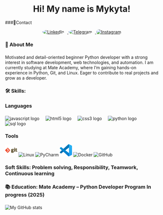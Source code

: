 ###

<h1 align="center">Hi! My name is Mykyta!</h1>

###📲️Contact

<p align="center">
  <a href="https://www.linkedin.com/in/mykyta-ivanenko-689305360/" target="_blank">
    <img src="https://cdn.jsdelivr.net/gh/devicons/devicon/icons/linkedin/linkedin-original.svg" 
         alt="LinkedIn" width="40" height="40" style="border-radius: 50%; margin-right: 10px;" />
  </a>
  <a href="https://t.me/BrEAkk0" target="_blank">
    <img src="https://upload.wikimedia.org/wikipedia/commons/8/82/Telegram_logo.svg" 
         alt="Telegram" width="40" height="40" style="border-radius: 50%; margin-right: 10px;" />
  </a>
  <a href="https://www.instagram.com/m.o.h.i.t.o7/" target="_blank">
    <img src="https://upload.wikimedia.org/wikipedia/commons/a/a5/Instagram_icon.png" 
         alt="Instagram" width="40" height="40" style="border-radius: 12px;" />
  </a>
</p>


###

<h3 align="left">📓 About Me</h3>

###

<p align="left">Motivated and detail-oriented beginner Python developer with a strong interest in software development, web technologies, and automation. I am currently studying at Mate Academy, where I’m gaining hands-on experience in Python, Git, and Linux. Eager to contribute to real projects and grow as a developer.</p>

###

<h3 align="left">🛠️ Skills:</h3>


###

<h3 align="left">Languages</h3>

###

<div align="left">
  <img src="https://cdn.jsdelivr.net/gh/devicons/devicon/icons/javascript/javascript-original.svg" height="40" alt="javascript logo" />
  <img width="12" />
  <img src="https://cdn.jsdelivr.net/gh/devicons/devicon/icons/html5/html5-original.svg" height="40" alt="html5 logo" />
  <img width="12" />
  <img src="https://cdn.jsdelivr.net/gh/devicons/devicon/icons/css3/css3-original.svg" height="40" alt="css3 logo" />
  <img width="12" />
  <img src="https://skillicons.dev/icons?i=py" height="40" alt="python logo" />
  <img width="12" />
  <img src="https://unifysolutions.net/supportedproduct/microsoft-sql-server/SQL-Databases.svg" height="40" alt="sql logo" />
</div>


### Tools

<p>
  <img alt="Git" src="https://raw.githubusercontent.com/github/explore/main/topics/git/git.png" width="40" height="40" />
  <img alt="Linux" src="https://upload.wikimedia.org/wikipedia/commons/a/af/Tux.png" width="40" height="40" />
  <img alt="PyCharm" src="https://upload.wikimedia.org/wikipedia/commons/1/1d/PyCharm_Icon.svg" width="40" height="40" />
  <img alt="VS Code" src="https://raw.githubusercontent.com/github/explore/main/topics/visual-studio-code/visual-studio-code.png" width="40" height="40" />
  <img alt="Docker" src="https://cdn.jsdelivr.net/gh/devicons/devicon/icons/docker/docker-original.svg" width="40" height="40" />
  <img alt="GitHub" src="https://encrypted-tbn0.gstatic.com/images?q=tbn:ANd9GcTa8FV8SCzjlNqk2yzFPetRZbY7j258d8-MuA&s" width="40" height="40" />
</p>


###

<h3 align="left">Soft Skills: Problem solving, Responsibility, Teamwork, Continuous learning</h3>

###

<h3 align="left">📚 Education: Mate Academy – Python Developer Program
In progress (2025)</h3>

###

![My GitHub stats](https://github-readme-stats.vercel.app/api?username=ObiHard&show_icons=true&theme=radical)

